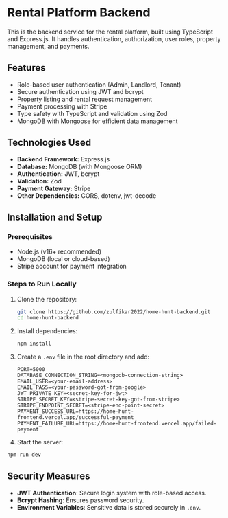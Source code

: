 # Rental Platform Backend

This is the backend service for the rental platform, built using TypeScript and Express.js. It handles authentication, authorization, user roles, property management, and payments.

## Features

- Role-based user authentication (Admin, Landlord, Tenant)
- Secure authentication using JWT and bcrypt
- Property listing and rental request management
- Payment processing with Stripe
- Type safety with TypeScript and validation using Zod
- MongoDB with Mongoose for efficient data management

## Technologies Used

- **Backend Framework:** Express.js
- **Database:** MongoDB (with Mongoose ORM)
- **Authentication:** JWT, bcrypt
- **Validation:** Zod
- **Payment Gateway:** Stripe
- **Other Dependencies:** CORS, dotenv, jwt-decode

## Installation and Setup

### Prerequisites

- Node.js (v16+ recommended)
- MongoDB (local or cloud-based)
- Stripe account for payment integration

### Steps to Run Locally

1. Clone the repository:
   ```sh
   git clone https://github.com/zulfikar2022/home-hunt-backend.git
   cd home-hunt-backend
   ```
2. Install dependencies:
   ```sh
   npm install
   ```
3. Create a `.env` file in the root directory and add:

   ```env
   PORT=5000
   DATABASE_CONNECTION_STRING=<mongodb-connection-string>
   EMAIL_USER=<your-email-address>
   EMAIL_PASS=<your-password-got-from-google>
   JWT_PRIVATE_KEY=<secret-key-for-jwt>
   STRIPE_SECRET_KEY=<stripe-secret-key-got-from-stripe>
   STRIPE_ENDPOINT_SECRET=<stripe-end-point-secret>
   PAYMENT_SUCCESS_URL=https://home-hunt-frontend.vercel.app/successful-payment
   PAYMENT_FAILURE_URL=https://home-hunt-frontend.vercel.app/failed-payment
   ```

4. Start the server:

```sh
npm run dev
```

## Security Measures

- **JWT Authentication**: Secure login system with role-based access.
- **Bcrypt Hashing**: Ensures password security.
- **Environment Variables**: Sensitive data is stored securely in `.env`.
